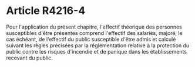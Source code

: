 # Article R4216-4

  
Pour l'application du présent chapitre, l'effectif théorique des personnes susceptibles d'être présentes comprend l'effectif des salariés, majoré, le cas échéant, de l'effectif du public susceptible d'être admis et calculé suivant les règles précisées par la réglementation relative à la protection du public contre les risques d'incendie et de panique dans les établissements recevant du public.